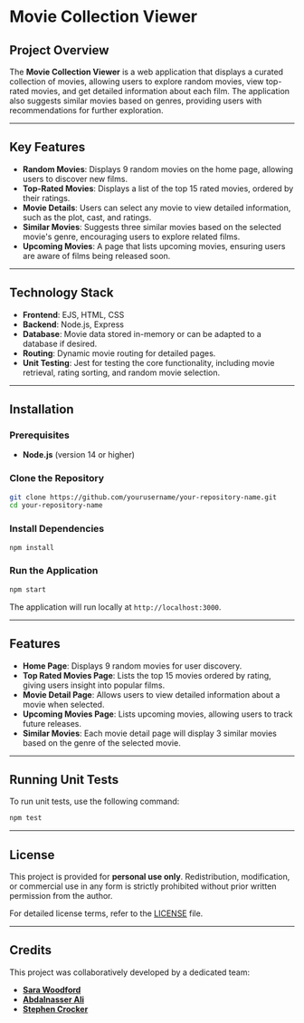 
# Movie Collection Viewer

## Project Overview

The **Movie Collection Viewer** is a web application that displays a curated collection of movies, allowing users to explore random movies, view top-rated movies, and get detailed information about each film. The application also suggests similar movies based on genres, providing users with recommendations for further exploration.

---

## Key Features

- **Random Movies**: Displays 9 random movies on the home page, allowing users to discover new films.
- **Top-Rated Movies**: Displays a list of the top 15 rated movies, ordered by their ratings.
- **Movie Details**: Users can select any movie to view detailed information, such as the plot, cast, and ratings.
- **Similar Movies**: Suggests three similar movies based on the selected movie's genre, encouraging users to explore related films.
- **Upcoming Movies**: A page that lists upcoming movies, ensuring users are aware of films being released soon.

---

## Technology Stack

- **Frontend**: EJS, HTML, CSS
- **Backend**: Node.js, Express
- **Database**: Movie data stored in-memory or can be adapted to a database if desired.
- **Routing**: Dynamic movie routing for detailed pages.
- **Unit Testing**: Jest for testing the core functionality, including movie retrieval, rating sorting, and random movie selection.

---

## Installation

### Prerequisites
- **Node.js** (version 14 or higher)

### Clone the Repository
```bash
git clone https://github.com/yourusername/your-repository-name.git
cd your-repository-name
```

### Install Dependencies
```bash
npm install
```

### Run the Application
```bash
npm start
```
The application will run locally at `http://localhost:3000`.

---

## Features

- **Home Page**: Displays 9 random movies for user discovery.
- **Top Rated Movies Page**: Lists the top 15 movies ordered by rating, giving users insight into popular films.
- **Movie Detail Page**: Allows users to view detailed information about a movie when selected.
- **Upcoming Movies Page**: Lists upcoming movies, allowing users to track future releases.
- **Similar Movies**: Each movie detail page will display 3 similar movies based on the genre of the selected movie.

---

## Running Unit Tests

To run unit tests, use the following command:

```bash
npm test
```

---

## License

This project is provided for **personal use only**. Redistribution, modification, or commercial use in any form is strictly prohibited without prior written permission from the author.

For detailed license terms, refer to the [LICENSE](./LICENSE.md) file.

---

## Credits

This project was collaboratively developed by a dedicated team:

- **[Sara Woodford](https://github.com/sarwoodford)** 
- **[Abdalnasser Ali](https://github.com/Nasser-A-Ali)** 
- **[Stephen Crocker](https://github.com/SearchingSteve)** 
